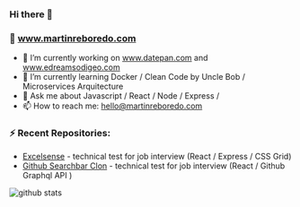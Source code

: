 ### Hi there 👋

### 🌟 www.martinreboredo.com

- 🔭 I’m currently working on www.datepan.com and www.edreamsodigeo.com
- 🌱 I’m currently learning Docker / Clean Code by Uncle Bob / Microservices Arquitecture
- 💬 Ask me about Javascript / React / Node / Express / 
- 📫 How to reach me: hello@martinreboredo.com

 ### ⚡ Recent Repositories:
- [Excelsense](https://github.com/martinrebo/excelsense) - technical test for job interview (React / Express / CSS Grid)
- [Github Searchbar Clon](https://github.com/martinrebo/github-clon) - technical test for job interview (React / Github Graphql API ) 



![github stats](https://github-readme-stats.vercel.app/api?username=martinrebo&show_icons=true)
